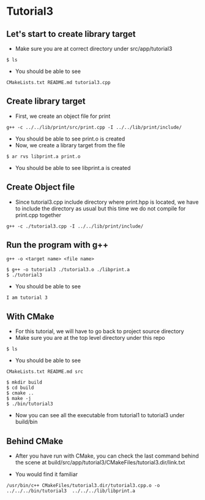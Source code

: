 # Tutorial3

## Let's start to create library target

- Make sure you are at correct directory under src/app/tutorial3

```
$ ls
```

- You should be able to see
  
```
CMakeLists.txt README.md tutorial3.cpp
```

## Create library target

- First, we create an object file for print
  
```
g++ -c ../../lib/print/src/print.cpp -I ../../lib/print/include/
```

- You should be able to see print.o is created
- Now, we create a library target from the file

```
$ ar rvs libprint.a print.o
```

- You should be able to see libprint.a is created
  
## Create Object file

- Since tutorial3.cpp include directory where print.hpp is located, we have to include the directory as usual but this time we do not compile for print.cpp together

```
g++ -c ./tutorial3.cpp -I ../../lib/print/include/
```
## Run the program with g++

```
g++ -o <target name> <file name>
```

```
$ g++ -o tutorial3 ./tutorial3.o ./libprint.a
$ ./tutorial3
```

- You should be able to see

```
I am tutorial 3
```

## With CMake

- For this tutorial, we will have to go back to project source directory
- Make sure you are at the top level directory under this repo

```
$ ls
```

- You should be able to see

```
CMakeLists.txt README.md src
```

```
$ mkdir build
$ cd build
$ cmake ..
$ make -j
$ ./bin/tutorial3
```

- Now you can see all the executable from tutorial1 to tutorial3 under build/bin
  
## Behind CMake

- After you have run with CMake, you can check the last command behind the scene at build/src/app/tutorial3/CMakeFiles/tutorial3.dir/link.txt

- You would find it familiar

```
/usr/bin/c++ CMakeFiles/tutorial3.dir/tutorial3.cpp.o -o ../../../bin/tutorial3  ../../../lib/libprint.a 
```